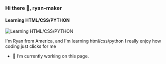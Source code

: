 ### Hi there 👋, ryan-maker
#### Learning HTML/CSS/PYTHON
![Learning HTML/CSS/PYTHON](https://arturssmirnovs.github.io/github-profile-readme-generator/images/banner.png)

I'm Ryan from America, and I'm learning html/css/python I really enjoy how coding just clicks for me

- 🔭 I’m currently working on this page. 
